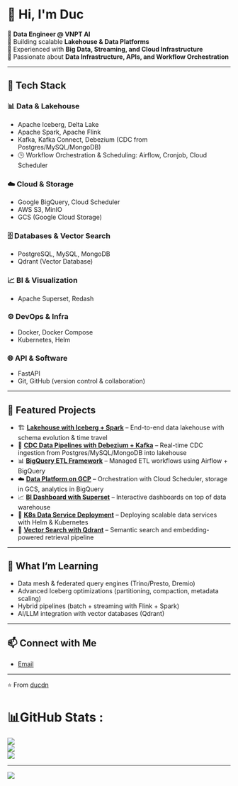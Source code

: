 # 👋 Hi, I'm Duc

🚀 **Data Engineer @ VNPT AI**  
🔹 Building scalable **Lakehouse & Data Platforms**  
🔹 Experienced with **Big Data, Streaming, and Cloud Infrastructure**  
🔹 Passionate about **Data Infrastructure, APIs, and Workflow Orchestration**

---

## 🔧 Tech Stack

### 📊 Data & Lakehouse
- Apache Iceberg, Delta Lake  
- Apache Spark, Apache Flink  
- Kafka, Kafka Connect, Debezium (CDC from Postgres/MySQL/MongoDB)
- 🕒 Workflow Orchestration & Scheduling: Airflow, Cronjob, Cloud Scheduler

### ☁️ Cloud & Storage
- Google BigQuery, Cloud Scheduler  
- AWS S3, MinIO  
- GCS (Google Cloud Storage)  

### 🗄️ Databases & Vector Search
- PostgreSQL, MySQL, MongoDB  
- Qdrant (Vector Database)  

### 📈 BI & Visualization
- Apache Superset, Redash

### ⚙️ DevOps & Infra
- Docker, Docker Compose  
- Kubernetes, Helm  

### 🌐 API & Software
- FastAPI  
- Git, GitHub (version control & collaboration)  

---

## 📌 Featured Projects
- 🏗️ [**Lakehouse with Iceberg + Spark**](#) – End-to-end data lakehouse with schema evolution & time travel  
- 🔄 [**CDC Data Pipelines with Debezium + Kafka**](#) – Real-time CDC ingestion from Postgres/MySQL/MongoDB into lakehouse  
- 📊 [**BigQuery ETL Framework**](#) – Managed ETL workflows using Airflow + BigQuery  
- ☁️ [**Data Platform on GCP**](#) – Orchestration with Cloud Scheduler, storage in GCS, analytics in BigQuery  
- 📈 [**BI Dashboard with Superset**](#) – Interactive dashboards on top of data warehouse  
- 🐳 [**K8s Data Service Deployment**](#) – Deploying scalable data services with Helm & Kubernetes  
- 🔎 [**Vector Search with Qdrant**](#) – Semantic search and embedding-powered retrieval pipeline  

---

## 🌱 What I’m Learning
- Data mesh & federated query engines (Trino/Presto, Dremio)  
- Advanced Iceberg optimizations (partitioning, compaction, metadata scaling)  
- Hybrid pipelines (batch + streaming with Flink + Spark)  
- AI/LLM integration with vector databases (Qdrant)  

---

## 📫 Connect with Me
- [Email](mailto:ducdo23022001@gmail@email.com)  

---
⭐️ From [ducdn]([https://github.com/ducdo](https://github.com/duc-dn))

# 📊GitHub Stats :
![](https://github-readme-stats.vercel.app/api?username=duc-dn&theme=radical&hide_border=true&include_all_commits=false&count_private=true)<br/>
![](https://github-readme-streak-stats.herokuapp.com/?user=duc-dn&theme=radical&hide_border=true)<br/>
![](https://github-readme-stats.vercel.app/api/top-langs/?username=duc-dn&theme=radical&hide_border=true&include_all_commits=false&count_private=true&layout=compact)

---
[![](https://visitcount.itsvg.in/api?id=duc-dn&icon=0&color=0)](https://visitcount.itsvg.in)
